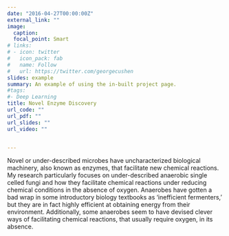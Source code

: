 ```yaml
---
date: "2016-04-27T00:00:00Z"
external_link: ""
image:
  caption:
  focal_point: Smart
# links:
# - icon: twitter
#   icon_pack: fab
#   name: Follow
#   url: https://twitter.com/georgecushen
slides: example
summary: An example of using the in-built project page.
#tags:
#- Deep Learning
title: Novel Enzyme Discovery
url_code: ""
url_pdf: ""
url_slides: ""
url_video: ""


---
```


Novel or under-described microbes have uncharacterized biological machinery, also known as enzymes, that facilitate new chemical reactions. My research particularly focuses on under-described anaerobic single celled fungi and how they facilitate chemical reactions under reducing chemical conditions in the absence of oxygen. Anaerobes have gotten a bad wrap in some introductory biology textbooks as ‘inefficient fermenters,’ but they are in fact highly efficient at obtaining energy from their environment. Additionally, some anaerobes seem to have devised clever ways of facilitating chemical reactions, that usually require oxygen, in its absence. 